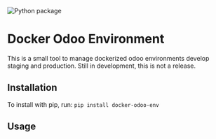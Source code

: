 ![Python package](https://github.com/jobiols/docker-odoo-env/workflows/Python%20package/badge.svg)

Docker Odoo Environment
=======================

This is a small tool to manage dockerized odoo environments develop
staging and production.
Still in development, this is not a release.

Installation
------------

To install with pip, run: `pip install docker-odoo-env`

Usage
-----

